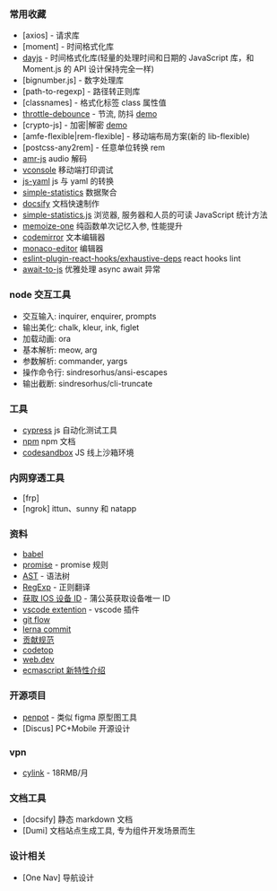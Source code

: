 ### 常用收藏

- [axios] - 请求库
- [moment] - 时间格式化库
- [dayjs](https://dayjs.gitee.io/zh-CN) - 时间格式化库(轻量的处理时间和日期的 JavaScript 库，和 Moment.js 的 API 设计保持完全一样)
- [bignumber.js] - 数字处理库
- [path-to-regexp] - 路径转正则库
- [classnames] - 格式化标签 class 属性值
- [throttle-debounce](https://github.com/niksy/throttle-debounce) - 节流, 防抖 [demo](/usual/demo[throttle-debounce])
- [crypto-js] - 加密|解密 [demo](/usual/demo[crypto-js])
- [amfe-flexible|rem-flexible] - 移动端布局方案(新的 lib-flexible)
- [postcss-any2rem] - 任意单位转换 rem
- [amr-js](https://www.npmjs.com/package/amr-js) audio 解码
- [vconsole](https://github.com/Tencent/vConsole) 移动端打印调试
- [js-yaml](https://www.npmjs.com/package/js-yaml) js 与 yaml 的转换
- [simple-statistics](https://simplestatistics.org/) 数据聚合
- [docsify](https://docsify.js.org/) 文档快速制作
- [simple-statistics.js](https://simplestatistics.org/) 浏览器, 服务器和人员的可读 JavaScript 统计方法
- [memoize-one](https://www.npmjs.com/package/memoize-one) 纯函数单次记忆入参, 性能提升
- [codemirror](https://codemirror.net/) 文本编辑器
- [monaco-editor](https://github.com/Microsoft/monaco-editor) 编辑器
- [eslint-plugin-react-hooks/exhaustive-deps](https://github.com/facebook/react/tree/master/packages/eslint-plugin-react-hooks) react hooks lint
- [await-to-js](https://github.com/scopsy/await-to-js) 优雅处理 async await 异常

### node 交互工具

- 交互输入: inquirer, enquirer, prompts
- 输出美化: chalk, kleur, ink, figlet
- 加载动画: ora
- 基本解析: meow, arg
- 参数解析: commander, yargs
- 操作命令行: sindresorhus/ansi-escapes
- 输出截断: sindresorhus/cli-truncate

### 工具

- [cypress](https://www.cypress.io/) js 自动化测试工具
- [npm](https://www.npmjs.cn/misc/scripts/) npm 文档
- [codesandbox](https://codesandbox.io) JS 线上沙箱环境

### 内网穿透工具

- [frp]
- [ngrok] ittun、sunny 和 natapp

### 资料

- [babel](https://www.babeljs.cn/)
- [promise](https://promisesaplus.com/) - promise 规则
- [AST](https://astexplorer.net/) - 语法树
- [RegExp](https://jex.im/regulex/) - 正则翻译
- [获取 IOS 设备 ID](https://www.pgyer.com/tools/udid) - 蒲公英获取设备唯一 ID
- [vscode extention](https://code.visualstudio.com/api/get-started/your-first-extension) - vscode 插件
- [git flow](https://github.com/nvie/gitflow)
- [lerna commit](https://github.com/lerna/lerna/blob/514bc57a53/commands/version/README.md#--conventional-commits)
- [贡献规范](https://github.com/all-contributors/all-contributors)
- [codetop](https://codetop.cc/)
- [web.dev](https://web.dev/)
- [ecmascript 新特性介绍](https://esnext.justjavac.com/)

### 开源项目

- [penpot](https://github.com/penpot/penpot) - 类似 figma 原型图工具
- [Discus] PC+Mobile 开源设计

### vpn

- [cylink](https://cylink.me/) - 18RMB/月

### 文档工具

- [docsify] 静态 markdown 文档
- [Dumi] 文档站点生成工具, 专为组件开发场景而生

### 设计相关

- [One Nav] 导航设计
